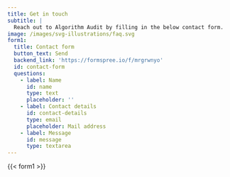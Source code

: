 ```yaml
---
title: Get in touch
subtitle: |
  Reach out to Algorithm Audit by filling in the below contact form.
image: /images/svg-illustrations/faq.svg
form1:
  title: Contact form
  button_text: Send
  backend_link: 'https://formspree.io/f/mrgrwnyo'
  id: contact-form
  questions:
    - label: Name
      id: name
      type: text
      placeholder: ''
    - label: Contact details
      id: contact-details
      type: email
      placeholder: Mail address
    - label: Message
      id: message
      type: textarea
---
```


{{< form1 >}}
